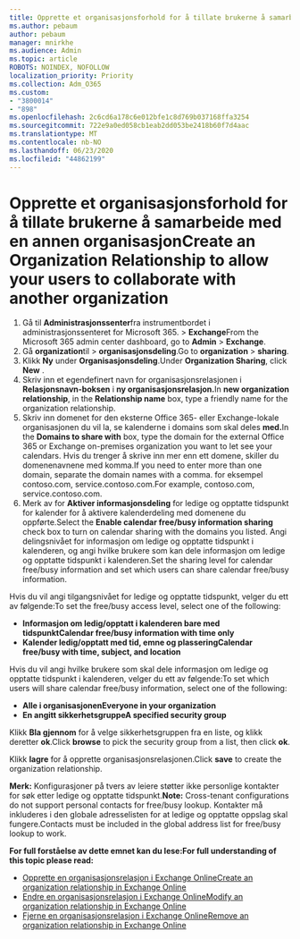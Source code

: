 ```yaml
---
title: Opprette et organisasjonsforhold for å tillate brukerne å samarbeide med en annen organisasjon
ms.author: pebaum
author: pebaum
manager: mnirkhe
ms.audience: Admin
ms.topic: article
ROBOTS: NOINDEX, NOFOLLOW
localization_priority: Priority
ms.collection: Adm_O365
ms.custom:
- "3800014"
- "898"
ms.openlocfilehash: 2c6cd6a178c6e012bfe1c8d769b037168ffa3254
ms.sourcegitcommit: 722e9a0ed058cb1eab2dd053be2418b60f7d4aac
ms.translationtype: MT
ms.contentlocale: nb-NO
ms.lasthandoff: 06/23/2020
ms.locfileid: "44862199"
---
```

# <a name="create-an-organization-relationship-to-allow-your-users-to-collaborate-with-another-organization"></a><span data-ttu-id="ce041-102">Opprette et organisasjonsforhold for å tillate brukerne å samarbeide med en annen organisasjon</span><span class="sxs-lookup"><span data-stu-id="ce041-102">Create an Organization Relationship to allow your users to collaborate with another organization</span></span>

1. <span data-ttu-id="ce041-103">Gå til **Administrasjonssenter**fra instrumentbordet i administrasjonssenteret for Microsoft 365.  >  **Exchange**</span><span class="sxs-lookup"><span data-stu-id="ce041-103">From the Microsoft 365 admin center dashboard, go to **Admin** > **Exchange**.</span></span>
2. <span data-ttu-id="ce041-104">Gå **organization**til  >  **organisasjonsdeling**.</span><span class="sxs-lookup"><span data-stu-id="ce041-104">Go to **organization** > **sharing**.</span></span>
3. <span data-ttu-id="ce041-105">Klikk **Ny** under **Organisasjonsdeling**.</span><span class="sxs-lookup"><span data-stu-id="ce041-105">Under **Organization Sharing**, click **New** .</span></span>
4. <span data-ttu-id="ce041-106">Skriv inn et egendefinert navn for organisasjonsrelasjonen i **Relasjonsnavn-boksen** i **ny organisasjonsrelasjon.**</span><span class="sxs-lookup"><span data-stu-id="ce041-106">In **new organization relationship**, in the **Relationship name** box, type a friendly name for the organization relationship.</span></span>
5. <span data-ttu-id="ce041-107">Skriv inn domenet for den eksterne Office 365- eller Exchange-lokale organisasjonen du vil la, se kalenderne i domains som skal deles **med.**</span><span class="sxs-lookup"><span data-stu-id="ce041-107">In the **Domains to share with** box, type the domain for the external Office 365 or Exchange on-premises organization you want to let see your calendars.</span></span> <span data-ttu-id="ce041-108">Hvis du trenger å skrive inn mer enn ett domene, skiller du domenenavnene med komma.</span><span class="sxs-lookup"><span data-stu-id="ce041-108">If you need to enter more than one domain, separate the domain names with a comma.</span></span> <span data-ttu-id="ce041-109">for eksempel contoso.com, service.contoso.com.</span><span class="sxs-lookup"><span data-stu-id="ce041-109">For example, contoso.com, service.contoso.com.</span></span>
6. <span data-ttu-id="ce041-110">Merk av for **Aktiver informasjonsdeling** for ledige og opptatte tidspunkt for kalender for å aktivere kalenderdeling med domenene du oppførte.</span><span class="sxs-lookup"><span data-stu-id="ce041-110">Select the **Enable calendar free/busy information sharing** check box to turn on calendar sharing with the domains you listed.</span></span> <span data-ttu-id="ce041-111">Angi delingsnivået for informasjon om ledige og opptatte tidspunkt i kalenderen, og angi hvilke brukere som kan dele informasjon om ledige og opptatte tidspunkt i kalenderen.</span><span class="sxs-lookup"><span data-stu-id="ce041-111">Set the sharing level for calendar free/busy information and set which users can share calendar free/busy information.</span></span>  

<span data-ttu-id="ce041-112">Hvis du vil angi tilgangsnivået for ledige og opptatte tidspunkt, velger du ett av følgende:</span><span class="sxs-lookup"><span data-stu-id="ce041-112">To set the free/busy access level, select one of the following:</span></span>

- <span data-ttu-id="ce041-113">**Informasjon om ledig/opptatt i kalenderen bare med tidspunkt**</span><span class="sxs-lookup"><span data-stu-id="ce041-113">**Calendar free/busy information with time only**</span></span>
- <span data-ttu-id="ce041-114">**Kalender ledig/opptatt med tid, emne og plassering**</span><span class="sxs-lookup"><span data-stu-id="ce041-114">**Calendar free/busy with time, subject, and location**</span></span>  

 <span data-ttu-id="ce041-115">Hvis du vil angi hvilke brukere som skal dele informasjon om ledige og opptatte tidspunkt i kalenderen, velger du ett av følgende:</span><span class="sxs-lookup"><span data-stu-id="ce041-115">To set which users will share calendar free/busy information, select one of the following:</span></span>

- <span data-ttu-id="ce041-116">**Alle i organisasjonen**</span><span class="sxs-lookup"><span data-stu-id="ce041-116">**Everyone in your organization**</span></span>
- <span data-ttu-id="ce041-117">**En angitt sikkerhetsgruppe**</span><span class="sxs-lookup"><span data-stu-id="ce041-117">**A specified security group**</span></span>  

<span data-ttu-id="ce041-118">Klikk **Bla gjennom** for å velge sikkerhetsgruppen fra en liste, og klikk deretter **ok**.</span><span class="sxs-lookup"><span data-stu-id="ce041-118">Click **browse** to pick the security group from a list, then click **ok**.</span></span>

<span data-ttu-id="ce041-119">Klikk **lagre** for å opprette organisasjonsrelasjonen.</span><span class="sxs-lookup"><span data-stu-id="ce041-119">Click **save** to create the organization relationship.</span></span>  

<span data-ttu-id="ce041-120">**Merk:** Konfigurasjoner på tvers av leiere støtter ikke personlige kontakter for søk etter ledige og opptatte tidspunkt.</span><span class="sxs-lookup"><span data-stu-id="ce041-120">**Note:** Cross-tenant configurations do not support personal contacts for free/busy lookup.</span></span> <span data-ttu-id="ce041-121">Kontakter må inkluderes i den globale adresselisten for at ledige og opptatte oppslag skal fungere.</span><span class="sxs-lookup"><span data-stu-id="ce041-121">Contacts must be included in the global address list for free/busy lookup to work.</span></span>

<span data-ttu-id="ce041-122">**For full forståelse av dette emnet kan du lese:**</span><span class="sxs-lookup"><span data-stu-id="ce041-122">**For full understanding of this topic please read:**</span></span>

- [<span data-ttu-id="ce041-123">Opprette en organisasjonsrelasjon i Exchange Online</span><span class="sxs-lookup"><span data-stu-id="ce041-123">Create an organization relationship in Exchange Online</span></span>](https://docs.microsoft.com/exchange/sharing/organization-relationships/create-an-organization-relationship)
- [<span data-ttu-id="ce041-124">Endre en organisasjonsrelasjon i Exchange Online</span><span class="sxs-lookup"><span data-stu-id="ce041-124">Modify an organization relationship in Exchange Online</span></span>](https://docs.microsoft.com/exchange/sharing/organization-relationships/modify-an-organization-relationship)
- [<span data-ttu-id="ce041-125">Fjerne en organisasjonsrelasjon i Exchange Online</span><span class="sxs-lookup"><span data-stu-id="ce041-125">Remove an organization relationship in Exchange Online</span></span>](https://docs.microsoft.com/exchange/sharing/organization-relationships/remove-an-organization-relationship)
